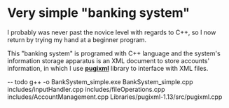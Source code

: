 <h1>Very simple "banking system"</h1>

I probably was never past the novice level with regards to C++, so I now return by trying my hand at a beginner program.

This "banking system" is programed with C++ language and the system's information storage apparatus is an XML document to store accounts' information, in which I use **[pugixml](https://pugixml.org/)** library to interface with XML files.

-- todo
g++ -o BankSystem_simple.exe BankSystem_simple.cpp includes/inputHandler.cpp includes/fileOperations.cpp includes/AccountManagement.cpp Libraries/pugixml-1.13/src/pugixml.cpp